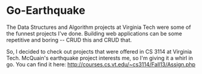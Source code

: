 Go-Earthquake
=============

The Data Structures and Algorithm projects at Virginia Tech were some of the funnest projects I've done. 
Building web applications can be some repetitive and boring -- CRUD this and CRUD that. 

So, I decided to check out projects that were offered in CS 3114 at Virginia Tech. McQuain's earthquake project interests me,
so I'm giving it a whirl in go.
You can find it here: http://courses.cs.vt.edu/~cs3114/Fall13/Assign.php
